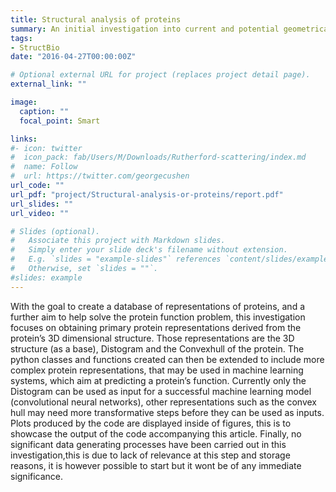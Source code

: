```yaml
---
title: Structural analysis of proteins
summary: An initial investigation into current and potential geometrical representations of proteins
tags:
- StructBio
date: "2016-04-27T00:00:00Z"

# Optional external URL for project (replaces project detail page).
external_link: ""

image:
  caption: ""
  focal_point: Smart

links:
#- icon: twitter
#  icon_pack: fab/Users/M/Downloads/Rutherford-scattering/index.md
#  name: Follow
#  url: https://twitter.com/georgecushen
url_code: ""
url_pdf: "project/Structural-analysis-or-proteins/report.pdf"
url_slides: ""
url_video: ""

# Slides (optional).
#   Associate this project with Markdown slides.
#   Simply enter your slide deck's filename without extension.
#   E.g. `slides = "example-slides"` references `content/slides/example-slides.md`.
#   Otherwise, set `slides = ""`.
#slides: example
---
```

With the goal to create a database of representations of proteins, and a further aim to help solve the protein function problem, this investigation focuses on obtaining primary protein representations derived from the protein’s 3D dimensional structure. Those representations are the 3D structure (as a base), Distogram and the Convexhull of the protein. The python classes and functions created can then be extended to include more complex protein representations, that may be used in machine learning systems, which aim at predicting a protein’s function. Currently only the Distogram can be used as input for a successful machine learning model (convolutional neural networks), other representations such as the convex hull may need more transformative steps before they can be used as inputs. Plots produced by the code are displayed inside of figures, this is to showcase the output of the code accompanying this article. Finally, no significant data generating processes have been carried out in this investigation,this is due to lack of relevance at this step and storage reasons, it is however possible to start but it wont be of any immediate significance.
